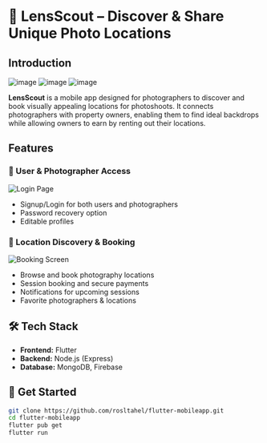 # 📸 LensScout – Discover & Share Unique Photo Locations  

## Introduction  
![image](https://github.com/user-attachments/assets/8e197b24-4e3a-464a-bcec-31e8d34e27ef)
![image](https://github.com/user-attachments/assets/eec2dcb7-b56c-4f6e-a205-c7d9ea69d608)
![image](https://github.com/user-attachments/assets/5c3d2b92-c771-4657-b95d-0401eec47543)



**LensScout** is a mobile app designed for photographers to discover and book visually appealing locations for photoshoots. It connects photographers with property owners, enabling them to find ideal backdrops while allowing owners to earn by renting out their locations.  

## Features  

### 🔑 User & Photographer Access  
![Login Page](assets/images/login.png)  
- Signup/Login for both users and photographers  
- Password recovery option  
- Editable profiles  

### 🏡 Location Discovery & Booking  
![Booking Screen](assets/images/booking.png)  
- Browse and book photography locations  
- Session booking and secure payments  
- Notifications for upcoming sessions  
- Favorite photographers & locations  

## 🛠️ Tech Stack  
- **Frontend:** Flutter  
- **Backend:** Node.js (Express)  
- **Database:** MongoDB, Firebase  

## 🎯 Get Started  
```sh
git clone https://github.com/rosltahel/flutter-mobileapp.git
cd flutter-mobileapp
flutter pub get
flutter run
